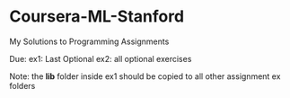 # Coursera-ML-Stanford
My Solutions to Programming Assignments

Due:
ex1: Last Optional
ex2: all optional exercises

Note: the <b>lib</b> folder inside ex1 should be copied to all other assignment ex folders
